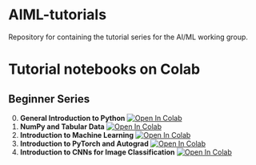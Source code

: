 # AIML-tutorials
Repository for containing the tutorial series for the AI/ML working group.

# Tutorial notebooks on Colab

## Beginner Series
0. **General Introduction to Python** [![Open In Colab](https://colab.research.google.com/assets/colab-badge.svg)](https://colab.research.google.com/github/x94carbone/AIML-tutorials/blob/master/beginner/000_Python.ipynb)
1. **NumPy and Tabular Data** [![Open In Colab](https://colab.research.google.com/assets/colab-badge.svg)](https://colab.research.google.com/github/x94carbone/AIML-tutorials/blob/master/beginner/001_NumPy.ipynb)
2. **Introduction to Machine Learning** [![Open In Colab](https://colab.research.google.com/assets/colab-badge.svg)](https://colab.research.google.com/github/x94carbone/AIML-tutorials/blob/master/beginner/002_introML.ipynb)
3. **Introduction to PyTorch and Autograd** [![Open In Colab](https://colab.research.google.com/assets/colab-badge.svg)](https://colab.research.google.com/github/x94carbone/AIML-tutorials/blob/master/beginner/003_PyTorch.ipynb)
4. **Introduction to CNNs for Image Classification** [![Open In Colab](https://colab.research.google.com/assets/colab-badge.svg)](https://colab.research.google.com/github/x94carbone/AIML-tutorials/blob/cv_tutorial/cv_tutorial.ipynb)


